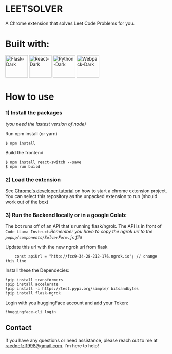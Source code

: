 # LEETSOLVER
A Chrome extension that solves Leet Code Problems for you. </br>

# Built with:
<img src="https://github.com/RaedNefzi98/LEETSOLVER/assets/74836098/0fb1c5b4-b0ca-4633-9d95-6985ca6a74f8" alt="Flask-Dark" width="70"> <img src="https://github.com/RaedNefzi98/LEETSOLVER/assets/74836098/25bad7e8-9751-4782-8127-92f5cd702c3e" alt="React-Dark" width="70"> <img src="https://github.com/RaedNefzi98/LEETSOLVER/assets/74836098/be6e66b1-9f51-4ef9-8dc4-4e727b85aa03" alt="Python-Dark" width="70">  <img src="https://github.com/RaedNefzi98/LEETSOLVER/assets/74836098/155d57ac-c48f-446f-9fff-ffb7e8e81fdb" alt="Webpack-Dark" width="70">


# How to use
### 1) Install the packages 
*(you need the lastest version of node)*

Run npm install (or yarn)
```
$ npm install
```
Build the frontend
```
$ npm install react-switch --save
$ npm run build
```

### 2) Load the extension
See [Chrome's developer tutorial](https://developer.chrome.com/docs/extensions/mv3/getstarted/development-basics/) on how to start a chrome extension project. You can select this repository as the unpacked extension to run (should work out of the box)

### 3) Run the Backend locally or in a google Colab:

The bot runs off of an API that's running flask/ngrok. The API is in front of `Code LLama Instruct`.*Remember you have to copy the ngrok url to the `popup/components/SolverForm.js` file*

Update this url with the new ngrok url from flask
```
	const apiUrl = "http://fcc9-34-28-212-176.ngrok.io"; // change this line
```

Install these the Dependecies:
```
!pip install transformers
!pip install accelerate
!pip install -i https://test.pypi.org/simple/ bitsandbytes
!pip install flask-ngrok
```
Login with you huggingFace account and add your Token:
```
!huggingface-cli login
```

## Contact
If you have any questions or need assistance, please reach out to me at [raednefzi1998@gmail.com](raednefzi1998@gmail.com). I'm here to help!
